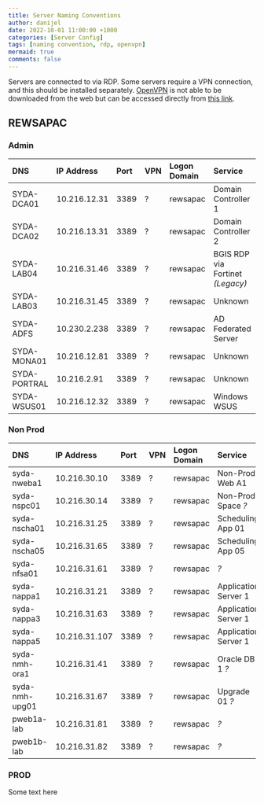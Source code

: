 ```yaml
---
title: Server Naming Conventions
author: danijel
date: 2022-10-01 11:00:00 +1000
categories: [Server Config]
tags: [naming convention, rdp, openvpn]
mermaid: true
comments: false
---
```

Servers are connected to via RDP. Some servers require a VPN connection, and this should be installed separately. [OpenVPN](https://openvpn.net/) is not able to be downloaded from the web but can be accessed directly from [this link](/downloads/openvpn.html).

## REWSAPAC

### Admin

| DNS          | IP Address   | Port | VPN | Logon Domain | Service           |
|:-------------|:-------------|:-----|:----|:-------------|:------------------|
| SYDA-DCA01   | 10.216.12.31 | 3389 | ? | rewsapac | Domain Controller 1 |
| SYDA-DCA02   | 10.216.13.31 | 3389 | ? | rewsapac | Domain Controller 2 |
| SYDA-LAB04   | 10.216.31.46 | 3389 | ? | rewsapac | BGIS RDP via Fortinet _(Legacy)_ |
| SYDA-LAB03   | 10.216.31.45 | 3389 | ? | rewsapac | Unknown |
| SYDA-ADFS    | 10.230.2.238 | 3389 | ? | rewsapac | AD Federated Server |
| SYDA-MONA01  | 10.216.12.81 | 3389 | ? | rewsapac | Unknown |
| SYDA-PORTRAL | 10.216.2.91  | 3389 | ? | rewsapac | Unknown |
| SYDA-WSUS01  | 10.216.12.32 | 3389 | ? | rewsapac | Windows WSUS

### Non Prod

| DNS          | IP Address   | Port | VPN     | Logon Domain | Service           |
|:-------------|:-------------|:-----|:--------|:-------------|:------------------|
| syda-nweba1 | 10.216.30.10 | 3389 | ? | rewsapac | Non-Prod Web A1 |
| syda-nspc01 | 10.216.30.14 | 3389 | ? | rewsapac | Non-Prod Space _?_ |
| syda-nscha01 | 10.216.31.25 | 3389 | ? | rewsapac | Scheduling App 01 |
| syda-nscha05 | 10.216.31.65 | 3389 | ? | rewsapac | Scheduling App 05 |
| syda-nfsa01 | 10.216.31.61 | 3389 | ? | rewsapac | _?_ |
| syda-nappa1 | 10.216.31.21 | 3389 | ? | rewsapac | Application Server 1 |
| syda-nappa3 | 10.216.31.63 | 3389 | ? | rewsapac | Application Server 1 |
| syda-nappa5 | 10.216.31.107 | 3389 | ? | rewsapac | Application Server 1 |
| syda-nmh-ora1 | 10.216.31.41 | 3389 | ? | rewsapac | Oracle DB 1 _?_ |
| syda-nmh-upg01 | 10.216.31.67 | 3389 | ? | rewsapac | Upgrade 01 _?_ |
| pweb1a-lab | 10.216.31.81 | 3389 | ? | rewsapac | _?_ |
| pweb1b-lab | 10.216.31.82 | 3389 | ? | rewsapac | _?_ |

### PROD

Some text here

